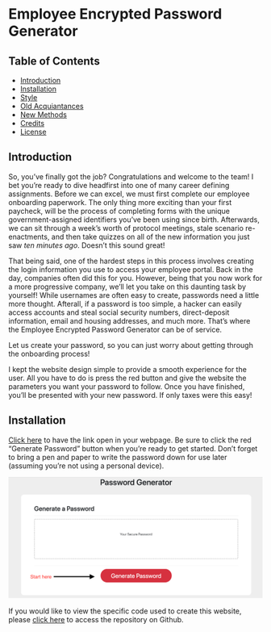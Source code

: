 # Employee Encrypted Password Generator


## Table of Contents

* [Introduction](#introduction)
* [Installation](#installation)
* [Style](#style)
* [Old Acquiantances](#Oldacquaintances)
* [New Methods](#newmethods)
* [Credits](#Credits)
* [License](#License)


## Introduction

So, you’ve finally got the job? Congratulations and welcome to the team! I bet you’re ready to dive headfirst into one of many career defining assignments. Before we can excel, we must first complete our employee onboarding paperwork.
The only thing more exciting than your first paycheck, will be the process of completing forms with the unique government-assigned identifiers you’ve been using since birth. Afterwards, we can sit through a week’s worth of protocol meetings, stale scenario re-enactments, and then take quizzes on all of the new information you just saw *ten minutes ago*. Doesn’t this sound great!

That being said, one of the hardest steps in this process involves creating the login information you use to access your employee portal. Back in the day, companies often did this for you. However, being that you now work for a more progressive company, we’ll let you take on this daunting task by yourself! 
While usernames are often easy to create, passwords need a little more thought. Afterall, if a password is too simple, a hacker can easily access accounts and steal social security numbers, direct-deposit information, email and housing addresses, and much more. That’s where the Employee Encrypted Password Generator can be of service.

Let us create your password, so you can just worry about getting through the onboarding process!

I kept the website design simple to provide a smooth experience for the user. All you have to do is press the red button and give the website the parameters you want your password to follow. Once you have finished, you’ll be presented with your new password. If only taxes were this easy!


## Installation

[Click here](https://aikeh2021.github.io/Employee-Encrypted-Password-Generator/) to have the link open in your webpage. Be sure to click the red “Generate Password” button when you’re ready to get started. Don’t forget to bring a pen and paper to write the password down for use later (assuming you’re not using a personal device).

![image](Deployedsite.png)

If you would like to view the specific code used to create this website, please [click here](https://github.com/Aikeh2021/Employee-Encrypted-Password-Generator) to access the repository on Github. 




